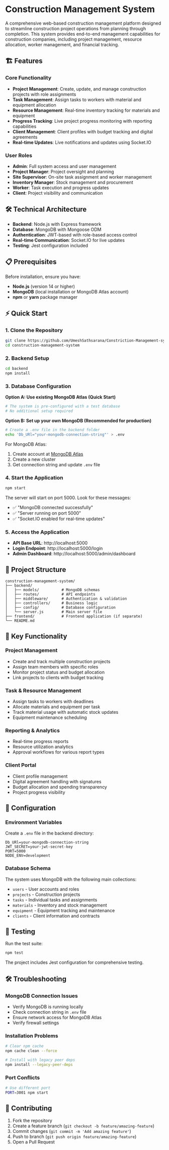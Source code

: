 # Construction Management System

A comprehensive web-based construction management platform designed to streamline construction project operations from planning through completion. This system provides end-to-end management capabilities for construction companies, including project management, resource allocation, worker management, and financial tracking.

## 🏗️ Features

### Core Functionality
- **Project Management**: Create, update, and manage construction projects with role assignments
- **Task Management**: Assign tasks to workers with material and equipment allocation
- **Resource Management**: Real-time inventory tracking for materials and equipment
- **Progress Tracking**: Live project progress monitoring with reporting capabilities
- **Client Management**: Client profiles with budget tracking and digital agreements
- **Real-time Updates**: Live notifications and updates using Socket.IO

### User Roles
- **Admin**: Full system access and user management
- **Project Manager**: Project oversight and planning
- **Site Supervisor**: On-site task assignment and worker management
- **Inventory Manager**: Stock management and procurement
- **Worker**: Task execution and progress updates
- **Client**: Project visibility and communication

## 🛠️ Technical Architecture

- **Backend**: Node.js with Express framework
- **Database**: MongoDB with Mongoose ODM
- **Authentication**: JWT-based with role-based access control
- **Real-time Communication**: Socket.IO for live updates
- **Testing**: Jest configuration included

## 📋 Prerequisites

Before installation, ensure you have:

- **Node.js** (version 14 or higher)
- **MongoDB** (local installation or MongoDB Atlas account)
- **npm** or **yarn** package manager

## ⚡ Quick Start

### 1. Clone the Repository
```bash
git clone https://github.com/UmeshSathsarana/Constriction-Management-system.git
cd construction-management-system
```

### 2. Backend Setup
```bash
cd backend
npm install
```

### 3. Database Configuration

**Option A: Use existing MongoDB Atlas (Quick Start)**
```bash
# The system is pre-configured with a test database
# No additional setup required
```

**Option B: Set up your own MongoDB (Recommended for production)**
```bash
# Create a .env file in the backend folder
echo 'Db_URl="your-mongodb-connection-string"' > .env
```

For MongoDB Atlas:
1. Create account at [MongoDB Atlas](https://cloud.mongodb.com)
2. Create a new cluster
3. Get connection string and update `.env` file

### 4. Start the Application
```bash
npm start
```

The server will start on port 5000. Look for these messages:
- ✅ "MongoDB connected successfully"
- ✅ "Server running on port 5000"
- ✅ "Socket.IO enabled for real-time updates"

### 5. Access the Application

- **API Base URL**: http://localhost:5000
- **Login Endpoint**: http://localhost:5000/login
- **Admin Dashboard**: http://localhost:5000/admin/dashboard

## 📁 Project Structure

```
construction-management-system/
├── backend/
│   ├── models/          # MongoDB schemas
│   ├── routes/          # API endpoints
│   ├── middleware/      # Authentication & validation
│   ├── controllers/     # Business logic
│   ├── config/          # Database configuration
│   └── server.js        # Main server file
├── frontend/            # Frontend application (if separate)
└── README.md
```

## 🚀 Key Functionality

### Project Management
- Create and track multiple construction projects
- Assign team members with specific roles
- Monitor project status and budget allocation
- Link projects to clients with budget tracking

### Task & Resource Management
- Assign tasks to workers with deadlines
- Allocate materials and equipment per task
- Track material usage with automatic stock updates
- Equipment maintenance scheduling

### Reporting & Analytics
- Real-time progress reports
- Resource utilization analytics
- Approval workflows for various report types

### Client Portal
- Client profile management
- Digital agreement handling with signatures
- Budget allocation and spending transparency
- Project progress visibility

## 🔧 Configuration

### Environment Variables
Create a `.env` file in the backend directory:

```env
Db_URl=your-mongodb-connection-string
JWT_SECRET=your-jwt-secret-key
PORT=5000
NODE_ENV=development
```

### Database Schema
The system uses MongoDB with the following main collections:
- `users` - User accounts and roles
- `projects` - Construction projects
- `tasks` - Individual tasks and assignments
- `materials` - Inventory and stock management
- `equipment` - Equipment tracking and maintenance
- `clients` - Client information and contracts

## 🧪 Testing

Run the test suite:
```bash
npm test
```

The project includes Jest configuration for comprehensive testing.

## 🛠️ Troubleshooting

### MongoDB Connection Issues
- Verify MongoDB is running locally
- Check connection string in `.env` file
- Ensure network access for MongoDB Atlas
- Verify firewall settings

### Installation Problems
```bash
# Clear npm cache
npm cache clean --force

# Install with legacy peer deps
npm install --legacy-peer-deps
```

### Port Conflicts
```bash
# Use different port
PORT=3001 npm start
```

## 🤝 Contributing

1. Fork the repository
2. Create a feature branch (`git checkout -b feature/amazing-feature`)
3. Commit changes (`git commit -m 'Add amazing feature'`)
4. Push to branch (`git push origin feature/amazing-feature`)
5. Open a Pull Request

